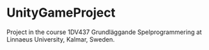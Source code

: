 UnityGameProject
================

Project in the course 1DV437 Grundläggande Spelprogrammering at Linnaeus University, Kalmar, Sweden.

